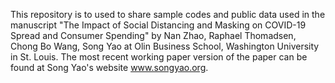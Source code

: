 This repository is to used to share sample codes and public data used in the manuscript "The Impact of Social Distancing and Masking on COVID-19 Spread and Consumer Spending" by Nan Zhao, Raphael Thomadsen, Chong Bo Wang, Song Yao at Olin Business School, Washington University in St. Louis. The most recent working paper version of the paper can be found at Song Yao's website www.songyao.org.
